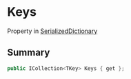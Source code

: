 # Keys

Property in [SerializedDictionary](./)

## Summary

```csharp
public ICollection<TKey> Keys { get };
```
